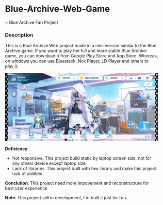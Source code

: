 # Blue-Archive-Web-Game
~ Blue Archive Fan Project

### Description
This is a Blue Archive Web project made in a mini version similar to the Blue Archive game. If you want to play the full and more stable Blue Archive game, you can download it from Google Play Store and App Store. Whereas, on windows you can use Bluestack, Nox Player, LD Player and others to play it.

![Preview](Github/Src/Image/Preview01.png "Preview")

**Deficiency**:
* Not responsive. This project build static by laptop screen size, not for any others device except laptop size.
* Lack of libraries. This project built with few library and make this project lack of abilities

**Conclution**: This project need more impovement and reconstructure for best user experience

**Note**: This project still in development, I'm built it just for fun
